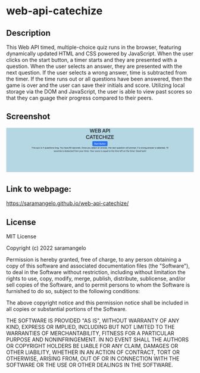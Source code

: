 # web-api-catechize

## Description

This Web API timed, multiple-choice quiz runs in the browser, featuring dynamically updated HTML and CSS powered by JavaScript. When the user clicks on the start button, a timer starts and they are presented with a question. When the user selects an answer, they are presented with the next question. If the user selects a wrong answer, time is subtracted from the timer. If the time runs out or all questions have been answered, then the game is over and the user can save their initials and score. Utilizing local storage via the DOM and JavaScript, the user is able to view past scores so that they can guage their progress compared to their peers. 

## Screenshot

![catechize-ss.png](/Assets/catechize-ss.png)

## Link to webpage:

https://saramangelo.github.io/web-api-catechize/

## License

MIT License

Copyright (c) 2022 saramangelo

Permission is hereby granted, free of charge, to any person obtaining a copy
of this software and associated documentation files (the "Software"), to deal
in the Software without restriction, including without limitation the rights
to use, copy, modify, merge, publish, distribute, sublicense, and/or sell
copies of the Software, and to permit persons to whom the Software is
furnished to do so, subject to the following conditions:

The above copyright notice and this permission notice shall be included in all
copies or substantial portions of the Software.

THE SOFTWARE IS PROVIDED "AS IS", WITHOUT WARRANTY OF ANY KIND, EXPRESS OR
IMPLIED, INCLUDING BUT NOT LIMITED TO THE WARRANTIES OF MERCHANTABILITY,
FITNESS FOR A PARTICULAR PURPOSE AND NONINFRINGEMENT. IN NO EVENT SHALL THE
AUTHORS OR COPYRIGHT HOLDERS BE LIABLE FOR ANY CLAIM, DAMAGES OR OTHER
LIABILITY, WHETHER IN AN ACTION OF CONTRACT, TORT OR OTHERWISE, ARISING FROM,
OUT OF OR IN CONNECTION WITH THE SOFTWARE OR THE USE OR OTHER DEALINGS IN THE
SOFTWARE.
